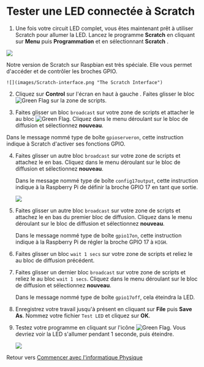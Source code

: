 # Tester une LED connectée à Scratch

1.  Une fois votre circuit LED complet, vous êtes maintenant prêt à utiliser Scratch pour allumer la LED. Lancez le programme **Scratch** en cliquant sur **Menu** puis **Programmation** et en sélectionnant **Scratch** .

 ![](images/scratch-icon.png)

 Notre version de Scratch sur Raspbian est très spéciale. Elle vous permet d'accéder et de contrôler les broches GPIO.

    ![](images/Scratch-interface.png "The Scratch Interface")

2.  Cliquez sur **Control** sur l'écran en haut à gauche . Faites glisser le bloc ![Green Flag](images/green_flag.png) sur la zone de scripts.

3. Faites glisser un bloc `broadcast` sur votre zone de scripts et attacher le au bloc ![Green Flag](images/green_flag.png). Cliquez dans le menu déroulant sur le bloc de diffusion et sélectionnez **nouveau**.
    
Dans le message nommé type de boîte `gpioserveron`, cette instruction indique à Scratch d'activer ses fonctions GPIO.

4. Faites glisser un autre bloc `broadcast` sur votre zone de scripts et attachez le en bas. Cliquez dans le menu déroulant sur le bloc de diffusion et sélectionnez **nouveau**.

    Dans le message nommé type de boîte `config17output`, cette instruction indique à la Raspberry Pi de définir la broche GPIO 17 en tant que sortie.

    ![](images/scratch_config.png)

5. Faites glisser un autre bloc `broadcast` sur votre zone de scripts et attachez le en bas du premier bloc de diffusion. Cliquez dans le menu déroulant sur le bloc de diffusion et sélectionnez **nouveau**.

    Dans le message nommé type de boîte `gpio17on`, cette instruction indique à la Raspberry Pi de régler la broche GPIO 17 à `HIGH`.

6. Faites glisser un bloc `wait 1 secs` sur votre zone de scripts et reliez le au bloc de diffusion précédent.

7. Faites glisser un dernier bloc `broadcast` sur votre zone de scripts et reliez le au bloc `wait 1 secs`. Cliquez dans le menu déroulant sur le bloc de diffusion et sélectionnez **nouveau**.

    Dans le message nommé type de boîte `gpio17off`, cela éteindra la LED.

8. Enregistrez votre travail jusqu'à présent en cliquant sur **File** puis **Save As**. Nommez votre fichier `Test LED` et cliquez sur **OK**.

9. Testez votre programme en cliquant sur l'icône ![Green Flag](images/green_flag_icon.png). Vous devriez voir la LED s'allumer pendant 1 seconde, puis éteindre.

    ![](images/scratch_complete.png)

Retour vers [Commencer avec l'informatique Physique](worksheet.md)
